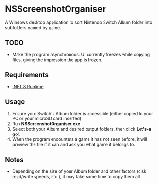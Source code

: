 # NSScreenshotOrganiser

A Windows desktop application to sort Nintendo Switch Album folder into subfolders named by game.

## TODO
* Make the program asynchronous. UI currently freezes while copying files, giving the impression the app is frozen. 

## Requirements
*  [.NET 8 Runtime](https://dotnet.microsoft.com/en-us/download/dotnet/8.0)

## Usage
1. Ensure your Switch's Album folder is accessible (either copied to your PC or your microSD card inserted)
2. Run **NSScreenshotOrganiser.exe**
3. Select both your Album and desired output folders, then click **Let's-a go!**.
4. When the program encounters a game it has not seen before, it will preview the file if it can and ask you what game it belongs to.

## Notes
* Depending on the size of your Album folder and other factors (disk read/write speeds, etc.), it may take some time to copy them all. 
